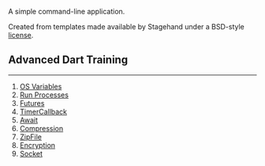 A simple command-line application.

Created from templates made available by Stagehand under a BSD-style
[license](https://github.com/dart-lang/stagehand/blob/master/LICENSE).

## Advanced Dart Training 
------------------------------

1. [OS Variables](https://github.com/LenouarMiloud/AdvancedDartTraining/tree/master/OSVariables)
2. [Run Processes](https://github.com/LenouarMiloud/AdvancedDartTraining/tree/master/RunProcesses)
3. [Futures](https://github.com/LenouarMiloud/AdvancedDartTraining/tree/master/Futures)
4. [TimerCallback](https://github.com/LenouarMiloud/AdvancedDartTraining/tree/master/TimerCallback)
5. [Await](https://github.com/LenouarMiloud/AdvancedDartTraining/tree/master/await)
6. [Compression](https://github.com/LenouarMiloud/AdvancedDartTraining/tree/master/compression)
7. [ZipFile](https://github.com/LenouarMiloud/AdvancedDartTraining/tree/master/ZipFile)
8. [Encryption](https://github.com/LenouarMiloud/AdvancedDartTraining/tree/master/Encryption)
9. [Socket](https://github.com/LenouarMiloud/AdvancedDartTraining/tree/master/Socket)

